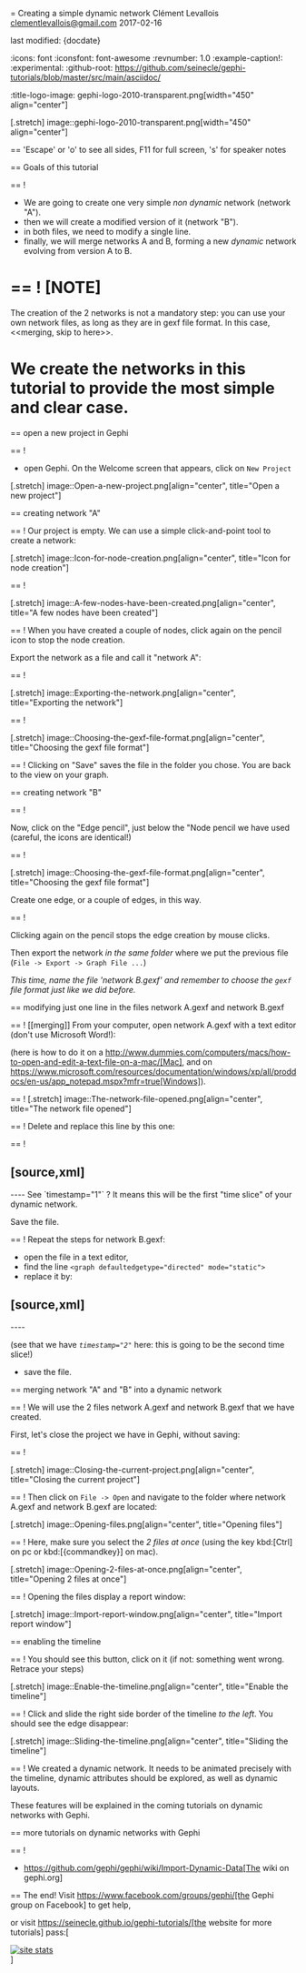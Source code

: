 =  Creating a simple dynamic network
Clément Levallois <clementlevallois@gmail.com>
2017-02-16

last modified: {docdate}

:icons: font
:iconsfont:   font-awesome
:revnumber: 1.0
:example-caption!:
:experimental:
:github-root: https://github.com/seinecle/gephi-tutorials/blob/master/src/main/asciidoc/

:title-logo-image: gephi-logo-2010-transparent.png[width="450" align="center"]

[.stretch]
image::gephi-logo-2010-transparent.png[width="450" align="center"]


==  'Escape' or 'o' to see all sides, F11 for full screen, 's' for speaker notes

==  Goals of this tutorial

==  !

- We are going to create one very simple *non dynamic* network (network "A").
- then we will create a modified version of it (network "B").
- in both files, we need to modify a single line.
- finally, we will merge networks A and B, forming a new *dynamic* network evolving from version A to B.

==  !
[NOTE]
====
The creation of the 2 networks is not a mandatory step: you can use your own network files, as long as they are in gexf file format. In this case, <<merging, skip to here>>.

We create the networks in this tutorial to provide the most simple and clear case.
====

==  open a new project in Gephi

==  !
- open Gephi. On the Welcome screen that appears,  click on `New Project`

[.stretch]
image::Open-a-new-project.png[align="center", title="Open a new project"]


==  creating network "A"

==  !
Our project is empty.
We can use a simple click-and-point tool to create a network:

[.stretch]
image::Icon-for-node-creation.png[align="center", title="Icon for node creation"]


==  !

[.stretch]
image::A-few-nodes-have-been-created.png[align="center", title="A few nodes have been created"]


==  !
When you have created a couple of nodes, click again on the pencil icon to stop the node creation.

Export the network as a file and call it "network A":

==  !

[.stretch]
image::Exporting-the-network.png[align="center", title="Exporting the network"]


==  !

[.stretch]
image::Choosing-the-gexf-file-format.png[align="center", title="Choosing the gexf file format"]


==  !
Clicking on "Save" saves the file in the folder you chose. You are back to the view on your graph.

==  creating network "B"

==  !

Now, click on the "Edge pencil", just below the "Node pencil we have used (careful, the icons are identical!)

==  !

[.stretch]
image::Choosing-the-gexf-file-format.png[align="center", title="Choosing the gexf file format"]


Create one edge, or a couple of edges, in this way.

==  !

Clicking again on the pencil stops the edge creation by mouse clicks.

Then export the network *in the same folder* where we put the previous file (`File -> Export -> Graph File ...`)

*This time, name the file 'network B.gexf' and remember to choose the `gexf` file format just like we did before.*

==  modifying just one line in the files network A.gexf and network B.gexf

==  !
[[merging]]
From your computer, open network A.gexf with a text editor (don't use Microsoft Word!):

(here is how to do it on a http://www.dummies.com/computers/macs/how-to-open-and-edit-a-text-file-on-a-mac/[Mac], and on https://www.microsoft.com/resources/documentation/windows/xp/all/proddocs/en-us/app_notepad.mspx?mfr=true[Windows]).

==  !
[.stretch]
image::The-network-file-opened.png[align="center", title="The network file opened"]


==  !
Delete and replace this line by this one:

==  !

[source,xml]
----
<graph mode="slice" defaultedgetype="directed" timerepresentation="timestamp" timestamp="1">
----
See `timestamp="1"` ? It means this will be the first "time slice" of your dynamic network.

Save the file.

==  !
Repeat the steps for network B.gexf:

- open the file in a text editor,
- find the  line `<graph defaultedgetype="directed" mode="static">`
- replace it by:

[source,xml]
----
<graph mode="slice" defaultedgetype="directed" timerepresentation="timestamp" timestamp="2">
----

(see that we have *`timestamp="2"`* here: this is going to be the second time slice!)

- save the file.

==  merging network "A" and "B" into a dynamic network

==  !
We will use the 2 files network A.gexf and network B.gexf that we have created.

First, let's close the project we have in Gephi, without saving:

==  !

[.stretch]
image::Closing-the-current-project.png[align="center", title="Closing the current project"]


==  !
Then click on `File -> Open` and navigate to the folder where network A.gexf and network B.gexf are located:

[.stretch]
image::Opening-files.png[align="center", title="Opening files"]


==  !
Here, make sure you select the *2 files at once* (using the key kbd:[Ctrl] on pc or kbd:[{commandkey}] on mac).

[.stretch]
image::Opening-2-files-at-once.png[align="center", title="Opening 2 files at once"]


==  !
Opening the files display a report window:

[.stretch]
image::Import-report-window.png[align="center", title="Import report window"]



==  enabling the timeline

==  !
You should see this button, click on it (if not: something went wrong. Retrace your steps)

[.stretch]
image::Enable-the-timeline.png[align="center", title="Enable the timeline"]


==  !
Click and slide the right side border of the timeline *to the left*. You should see the edge disappear:

[.stretch]
image::Sliding-the-timeline.png[align="center", title="Sliding the timeline"]


==  !
We created a dynamic network.
It needs to be animated precisely with the timeline, dynamic attributes should be explored, as well as dynamic layouts.

These features will be explained in the coming tutorials on dynamic networks with Gephi.

==  more tutorials on dynamic networks with Gephi

==  !

- https://github.com/gephi/gephi/wiki/Import-Dynamic-Data[The wiki on gephi.org]


==  The end!
Visit https://www.facebook.com/groups/gephi/[the Gephi group on Facebook] to get help,

or visit https://seinecle.github.io/gephi-tutorials/[the website for more tutorials]
pass:[    <!-- Start of StatCounter Code for Default Guide -->
    <script type="text/javascript">
        var sc_project = 11238920;
        var sc_invisible = 1;
        var sc_security = "11238920";
        var scJsHost = (("https:" == document.location.protocol) ?
            "https://secure." : "http://www.");
        document.write("<sc" + "ript type='text/javascript' src='" +
            scJsHost +
            "statcounter.com/counter/counter.js'></" + "script>");
    </script>
    <noscript><div class="statcounter"><a title="site stats"
    href="http://statcounter.com/" target="_blank"><img
    class="statcounter"
    src="//c.statcounter.com/11238920/0/11238920/1/" alt="site
    stats"></a></div></noscript>
    <!-- End of StatCounter Code for Default Guide -->]

